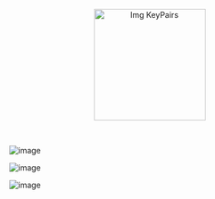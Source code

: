<p align="center">
  <img src="https://github.com/user-attachments/assets/8a11c9fa-b224-43ba-970b-183387f6bb7c" alt="Img KeyPairs" width="200">
</p>
<br>

![image](https://github.com/user-attachments/assets/3647d82f-58fe-44f9-bd64-a68206812e04)

![image](https://github.com/user-attachments/assets/f190a7f3-8566-4084-89b8-61f7c555f72e)

![image](https://github.com/user-attachments/assets/ae7c614a-fb9c-4f82-bd92-921afb959020)